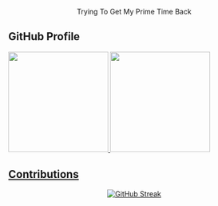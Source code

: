 

<!--
## Hi there 👋
**phoneminmyat102/phoneminmyat102** is a ✨ _special_ ✨ repository because its `README.md` (this file) appears on your GitHub profile.

Here are some ideas to get you started:

- 🔭 I’m currently working on ...
- 🌱 I’m currently learning ...
- 👯 I’m looking to collaborate on ...
- 🤔 I’m looking for help with ...
- 💬 Ask me about ...
- 📫 How to reach me: ...
- 😄 Pronouns: ...
- ⚡ Fun fact: ...
-->
<div align="center">
  <p>Trying To Get My Prime Time Back</p>
</div>

## GitHub Profile

<div>
  <a href="https://github.com/phoneminmyat102">
  <img height="200em" src="https://github-readme-stats.vercel.app/api?username=phoneminmyat102&show_icons=true&theme=radical"/>
  <img height="200em" src="https://github-readme-stats.vercel.app/api/top-langs/?username=phoneminmyat102&layout=compact&langs_count=8&theme=radical"/>
</div>

## Contributions

<div align="center">
  <a href="https://github.com/phoneminmyat102">
    <img src="https://github-readme-streak-stats.herokuapp.com/?user=phoneminmyat102&theme=radical" alt="GitHub Streak" />
  </a>
</div>
